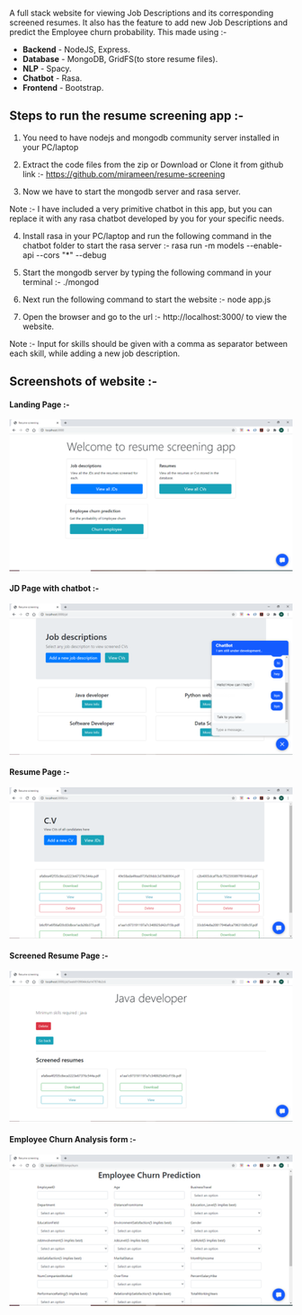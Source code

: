 A full stack website for viewing Job Descriptions and its corresponding screened resumes. It also has the feature to add new Job Descriptions and predict the Employee churn probability. This made using :-
* **Backend** - NodeJS, Express.
* **Database** - MongoDB, GridFS(to store resume files).
* **NLP** - Spacy.
* **Chatbot** - Rasa.
* **Frontend** - Bootstrap.

## Steps to run the resume screening app :-

1. You need to have nodejs and mongodb community server installed in your PC/laptop

2. Extract the code files from the zip or Download or Clone it from github link :- https://github.com/mirameen/resume-screening

3. Now we have to start the mongodb server and rasa server.

Note :- I have included a very primitive chatbot in this app, but you can replace it with any rasa chatbot developed by you for your specific needs.

4. Install rasa in your PC/laptop and run the following command in the chatbot folder to start the rasa server :- rasa run -m models --enable-api --cors "*" --debug

5. Start the mongodb server by typing the following command in your terminal :- ./mongod

6. Next run the following command to start the website :- node app.js

7. Open the browser and go to the url :- http://localhost:3000/ to view the website.


Note :- Input for skills should be given with a comma as separator between each skill, while adding a new job description.  

## Screenshots of website :-

#### Landing Page :-

<img src="images/lp_fin.PNG">

#### JD Page with chatbot :-

<img src="images/jdchatbot_fin.PNG">

#### Resume Page :-

<img src="images/cv_fin.PNG">

#### Screened Resume Page :-

<img src="images/scre_fin.PNG">

#### Employee Churn Analysis form :-

<img src="images/empform_fin.PNG">

